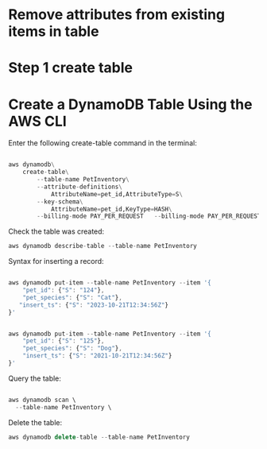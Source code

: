# Remove attributes from existing items in table


# Step 1 create table

# Create a DynamoDB Table Using the AWS CLI

Enter the following create-table command in the terminal:

```python

aws dynamodb\
    create-table\
        --table-name PetInventory\
        --attribute-definitions\
            AttributeName=pet_id,AttributeType=S\
        --key-schema\
            AttributeName=pet_id,KeyType=HASH\
        --billing-mode PAY_PER_REQUEST   --billing-mode PAY_PER_REQUEST

```

Check the table was created:
```javascript
aws dynamodb describe-table --table-name PetInventory
```

Syntax for inserting a record:
```javascript

aws dynamodb put-item --table-name PetInventory --item '{
    "pet_id": {"S": "124"},
    "pet_species": {"S": "Cat"},
   "insert_ts": {"S": "2023-10-21T12:34:56Z"}
}'


aws dynamodb put-item --table-name PetInventory --item '{
    "pet_id": {"S": "125"},
    "pet_species": {"S": "Dog"},
    "insert_ts": {"S": "2021-10-21T12:34:56Z"}
}'


```


Query the table:
```javascript

aws dynamodb scan \
  --table-name PetInventory \
```


Delete the table:
```javascript
aws dynamodb delete-table --table-name PetInventory
```
